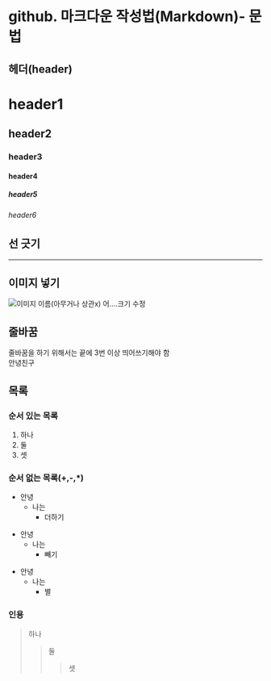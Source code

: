 # github. 마크다운 작성법(Markdown)- 문법

## 헤더(header)
# header1
## header2
### header3
#### header4
##### header5
###### header6

## 선 긋기
---

## 이미지 넣기
![이미지 이름(아무거나 상관x)](https://pbs.twimg.com/media/EtG23UMVcAEt0tu.jpg)
어....크기 수정 


## 줄바꿈
줄바꿈을 하기 위해서는 끝에 3번 이상 띄어쓰기해야 함   
안녕친구

## 목록
### 순서 있는 목록
1. 하나
2. 둘
3. 셋

### 순서 없는 목록(+,-,*)
+ 안녕
  + 나는
    + 더하기
- 안녕
  - 나는
    - 빼기
* 안녕
  * 나는
    * 별   


### 인용
> 하나
>> 둘
>>> 셋
